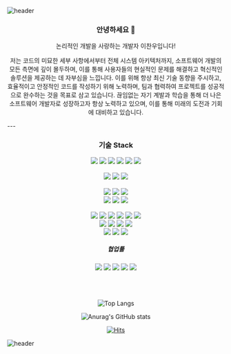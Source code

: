 ![header](https://capsule-render.vercel.app/api?type=waving&color=auto&height=200&section=header&text=Welcome!&fontSize=90&desc=Hello%20I'm%20Aldrich%20Lee&descAlign=60&descAlignY=20&fontAlignY=40)

<h3 align="center"> 안녕하세요 👋 </h3>
<p align="center"> 논리적인 개발을 사랑하는 개발자 이찬우입니다!</p>
<p align="center"> 
저는 코드의 미묘한 세부 사항에서부터 전체 시스템 아키텍처까지, 소프트웨어 개발의 모든 측면에 깊이 몰두하며, 이를 통해 사용자들의 현실적인 문제를 해결하고 혁신적인 솔루션을 제공하는 데 자부심을 느낍니다. 이를 위해 항상 최신 기술 동향을 주시하고, 효율적이고 안정적인 코드를 작성하기 위해 노력하며, 팀과 협력하여 프로젝트를 성공적으로 완수하는 것을 목표로 삼고 있습니다. 끊임없는 자기 계발과 학습을 통해 더 나은 소프트웨어 개발자로 성장하고자 항상 노력하고 있으며, 이를 통해 미래의 도전과 기회에 대비하고 있습니다.
</p>
---

<h3 align="center"> 기술 Stack </h3>

<div align="center">
  <img src="https://img.shields.io/badge/nodejs-green?style=flat&logo=Node.js&logoColor=white"/>
  <img src="https://img.shields.io/badge/HTML5-red?style=flat&logo=HTML5&logoColor=white"/>
  <img src="https://img.shields.io/badge/CSS3-blue?style=flat&logo=CSS3&logoColor=white"/>
  <img src="https://img.shields.io/badge/JavaScript-yellow?style=flat&logo=JavaScript&logoColor=white"/>
  <img src="https://img.shields.io/badge/TypeScript-blue?style=flat&logo=TypeScript&logoColor=white"/>
  <img src="https://img.shields.io/badge/Java-Purple?style=flat&logo=Java&logoColor=white"/>
</div>
<br>
<div align="center">
  <img src="https://img.shields.io/badge/react-blue?style=flat&logo=react&logoColor=white"/>
  <img src="https://img.shields.io/badge/Next.js-yellow?style=flat&logo=Next.js&logoColor=white"/>
  <img src="https://img.shields.io/badge/TailwindCss-blue?style=flat&logo=Tailwind CSS&logoColor=white"/>
<!--   <img src="https://img.shields.io/badge/JavaScript-yellow?style=flat&logo=JavaScript&logoColor=white"/> -->
</div>
<br>
<div align="center">
  <img src="https://img.shields.io/badge/NestJs-black?style=flat&logo=NestJs&logoColor=red"/>
  <img src="https://img.shields.io/badge/Express.js-yellow?style=flat&logo=Express&logoColor=white"/>
  <img src="https://img.shields.io/badge/SpringBoot-green?style=flat&logo=Spring Boot&logoColor=white"/>
  <br>
  <img src="https://img.shields.io/badge/MySQL-blue?style=flat&logo=MySQL&logoColor=white"/>
  <img src="https://img.shields.io/badge/MongoDB-green?style=flat&logo=MongoDB&logoColor=white"/>
  <img src="https://img.shields.io/badge/PostgreSQL-blue?style=flat&logo=PostgreSQL&logoColor=white"/>
  
</div>
<br>
<div align="center">
  <img src="https://img.shields.io/badge/PM2-black?style=flat&logo=PM2&logoColor=white"/>
  <img src="https://img.shields.io/badge/npm-black?style=flat&logo=npm&logoColor=white"/>
  <img src="https://img.shields.io/badge/Axios-black?style=flat&logo=Axios&logoColor=white"/>
  <img src="https://img.shields.io/badge/vercel-black?style=flat&logo=vercel&logoColor=white"/>
  <img src="https://img.shields.io/badge/Amazon AWS-black?style=flat&logo=Amazon AWS&logoColor=white"/>
  <img src="https://img.shields.io/badge/Amazon EC2-black?style=flat&logo=Amazon EC2&logoColor=white"/>
</div>
<div align="center">
  <img src="https://img.shields.io/badge/Unity-black?style=flat&logo=Unity&logoColor=white"/>
  <img src="https://img.shields.io/badge/csharp-black?style=flat&logo=csharp&logoColor=white"/>
  <img src="https://img.shields.io/badge/firebase-black?style=flat&logo=firebase&logoColor=white"/>
  <img src="https://img.shields.io/badge/googleanalytics-black?style=flat&logo=googleanalytics&logoColor=white"/>
</div>
<div align="center">
  <img src="https://img.shields.io/badge/Swagger-black?style=flat&logo=Swagger&logoColor=white"/>
  <img src="https://img.shields.io/badge/.ENV-black?style=flat&logo=.ENV&logoColor=white"/>
  <img src="https://img.shields.io/badge/Ubuntu-black?style=flat&logo=Ubuntu&logoColor=white"/>
</div>
<h5 align="center"> 협업툴 </h5>
<div align="center">
  <img src="https://img.shields.io/badge/Github-black?style=flat&logo=Github&logoColor=white"/>
  <img src="https://img.shields.io/badge/Notion-black?style=flat&logo=Notion&logoColor=white"/>
  <img src="https://img.shields.io/badge/Slack-black?style=flat&logo=Slack&logoColor=white"/>
  <img src="https://img.shields.io/badge/Figma-black?style=flat&logo=Figma&logoColor=white"/>
  <img src="https://img.shields.io/badge/Telegram-black?style=flat&logo=Telegram&logoColor=white"/>
</div>

<br>
<br>
<br>

<div align="center">
  
![Top Langs](https://github-readme-stats-git-masterrstaa-rickstaa.vercel.app/api/top-langs/?username=LChanwoo&layout=compact&theme=monokai)

</div>

<div align="center">
  
![Anurag's GitHub stats](https://github-readme-stats-git-masterrstaa-rickstaa.vercel.app/api?username=LChanwoo&show_icons=true&theme=monokai)

</div>

<div align="center">

[![Hits](https://hits.seeyoufarm.com/api/count/incr/badge.svg?url=https%3A%2F%2Fgithub.com%2FLChanwoo&count_bg=%2379C83D&title_bg=%23555555&icon=&icon_color=%23E7E7E7&title=hits&edge_flat=false)](https://hits.seeyoufarm.com)  
  
</div>

<!--
**LChanwoo/LChanwoo** is a ✨ _special_ ✨ repository because its `README.md` (this file) appears on your GitHub profile.
Here are some ideas to get you started:

- 🔭 I’m currently working on ...
- 🌱 I’m currently learning ...
- 👯 I’m looking to collaborate on ...
- 🤔 I’m looking for help with ...
- 💬 Ask me about ...
- 📫 How to reach me: ...
- 😄 Pronouns: ...
- ⚡ Fun fact: ...
-->


![header](https://capsule-render.vercel.app/api?type=waving&color=auto&height=100&section=footer&text=Thank%20you&fontSize=60)
